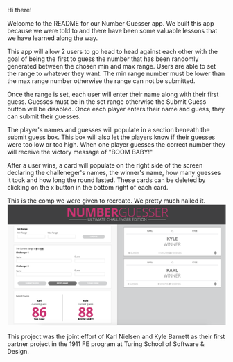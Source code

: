 Hi there!

Welcome to the README for our Number Guesser app.  We built this app because we were told to and there have been some valuable lessons that we have learned along the way.  

This app will allow 2 users to go head to head against each other with the goal of being the first to guess the number that has been randomly generated between the chosen min and max range.  Users are able to set the range to whatever they want.  The min range number must be lower than the max range number otherwise the range can not be submitted.

Once the range is set, each user will enter their name along with their first guess.  Guesses must be in the set range otherwise the Submit Guess button will be disabled.  Once each player enters their name and guess, they can submit their guesses.  

The player's names and guesses will populate in a section beneath the submit guess box.  This box will also let the players know if their guesses were too low or too high.  When one player guesses the correct number they will receive the victory message of "BOOM BABY!"  

After a user wins, a card will populate on the right side of the screen declaring the challeneger's names, the winner's name, how many guesses it took and how long the round lasted.  These cards can be deleted by clicking on the x button in the bottom right of each card.  

This is the comp we were given to recreate.  We pretty much nailed it.  
![alt="Screen Shot of Final Project"](Screen-Shot.png)


This project was the joint effort of Karl Nielsen and Kyle Barnett as their first partner project in the 1911 FE program at Turing School of Software & Design.  
